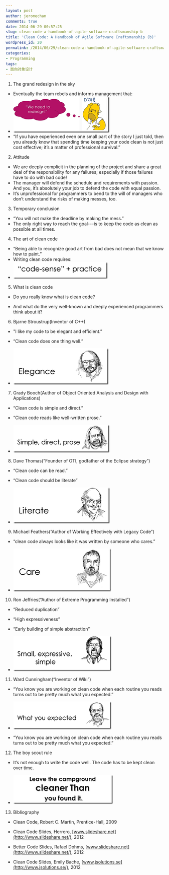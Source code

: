 ```yaml
---
layout: post
author: jeromechan
comments: true
date: 2014-06-29 00:57:25
slug: clean-code-a-handbook-of-agile-software-craftsmanship-b
title: 'Clean Code: A Handbook of Agile Software Craftsmanship (b)'
wordpress_id: 20
permalink: /2014/06/29/clean-code-a-handbook-of-agile-software-craftsmanship-b/
categories:
- Programming
tags:
- 面向对象设计
---
```


1. The grand redesign in the sky

  * Eventually the team rebels and informs management that: 
  * ![image](/images/2014-06-29-clean-code-a-handbook-of-agile-software-craftsmanship-b/image_thumb37.png)
  * “If you have experienced even one small part of the story I just told, then you already know that spending time keeping your code clean is not just cost effective; it’s a matter of professional survival.”  
2. Attitude  
  * We are deeply complicit in the planning of the project and share a great deal of the responsibility for any failures; especially if those failures have to do with bad code! 
  * The manager will defend the schedule and requirements with passion. And you, it’s absolutely your job to defend the code with equal passion. 
  * It’s unprofessional for programmers to bend to the will of managers who don’t understand the risks of making messes, too.   
3. Temporary conclusion
  * “You will not make the deadline by making the mess.” 
  * The only right way to reach the goal---is to keep the code as clean as possible at all times.   
4. The art of clean code  
  * “Being able to recognize good art from bad does not mean that we know how to paint.” 
  * Writing clean code requires: 
  * ![image](/images/2014-06-29-clean-code-a-handbook-of-agile-software-craftsmanship-b/image_thumb38.png)


5. What is clean code

  * Do you really know what is clean code? 

	
  * And what do the very well-known and deeply experienced programmers think about it? 


6. Bjarne Stroustrup(Inventor of C++)

  * "I like my code to be elegant and efficient.” 

	
  * “Clean code does one thing well.” 

	
  * ![image](/images/2014-06-29-clean-code-a-handbook-of-agile-software-craftsmanship-b/image_thumb39.png)


7. Grady Booch(Author of Object Oriented Analysis and Design with Applications)

  * “Clean code is simple and direct.” 

	
  * “Clean code reads like well-written prose.” 

	
  * ![image](/images/2014-06-29-clean-code-a-handbook-of-agile-software-craftsmanship-b/image_thumb40.png)


8. Dave Thomas(”Founder of OTI, godfather of the Eclipse strategy”)

  * “Clean code can be read.” 

	
  * “Clean code should be literate” 

	
  * ![image](/images/2014-06-29-clean-code-a-handbook-of-agile-software-craftsmanship-b/image_thumb41.png)


9. Michael Feathers(”Author of Working Effectively with Legacy Code”)
	
  * “clean code always looks like it was written by someone who cares.” 

	
  * ![image](/images/2014-06-29-clean-code-a-handbook-of-agile-software-craftsmanship-b/image_thumb42.png)


10. Ron Jeffries(“Author of Extreme Programming Installed”)

	
  * “Reduced duplication” 

	
  * “High expressiveness” 

	
  * “Early building of simple abstraction” 

	
  * ![image](/images/2014-06-29-clean-code-a-handbook-of-agile-software-craftsmanship-b/image_thumb43.png)


11. Ward Cunningham(“Inventor of Wiki”)

	
  * “You know you are working on clean code when each routine you reads turns out to be pretty much what you expected.” 

	
  * ![image](/images/2014-06-29-clean-code-a-handbook-of-agile-software-craftsmanship-b/image_thumb44.png)

	
  * “You know you are working on clean code when each routine you reads turns out to be pretty much what you expected.” 


12. The boy scout rule

  * It’s not enough to write the code well. The code has to be kept clean over time. 

	
  * ![image](/images/2014-06-29-clean-code-a-handbook-of-agile-software-craftsmanship-b/image_thumb45.png)


13. Bibliography 

  * Clean Code, Robert C. Martin, Prentice-Hall, 2009 

	
  * Clean Code Slides, Herrero, [www.slideshare.net](http://www.slideshare.net/), 2012 

	
  * Better Code Slides, Rafael Dohms, [www.slideshare.net](http://www.slideshare.net/), 2012 

	
  * Clean Code Slides, Emily Bache, [www.jsolutions.se](http://www.jsolutions.se/), 2012 



